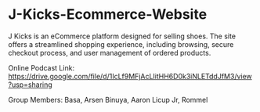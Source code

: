 # J-Kicks-Ecommerce-Website
J Kicks is an eCommerce platform designed for selling shoes. The site offers a streamlined shopping experience, including browsing, secure checkout process, and user management of ordered products. 

Online Podcast Link: https://drive.google.com/file/d/1IcLf9MFjAcLIitHH6D0k3iNLETddJfM3/view?usp=sharing

Group Members: 
Basa, Arsen
Binuya, Aaron
Licup Jr, Rommel
